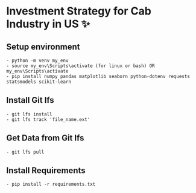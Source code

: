 # Investment Strategy for Cab Industry in US ✨

## Setup environment

```
- python -m venv my_env
- source my_env\Scripts\activate (for linux or bash) OR my_env\Scripts\activate
- pip install numpy pandas matplotlib seaborn python-dotenv requests statsmodels scikit-learn 
```
## Install Git lfs

```
- git lfs install
- git lfs track 'file_name.ext'
```

## Get Data from Git lfs

```
- git lfs pull
```

## Install Requirements
```
- pip install -r requirements.txt
```